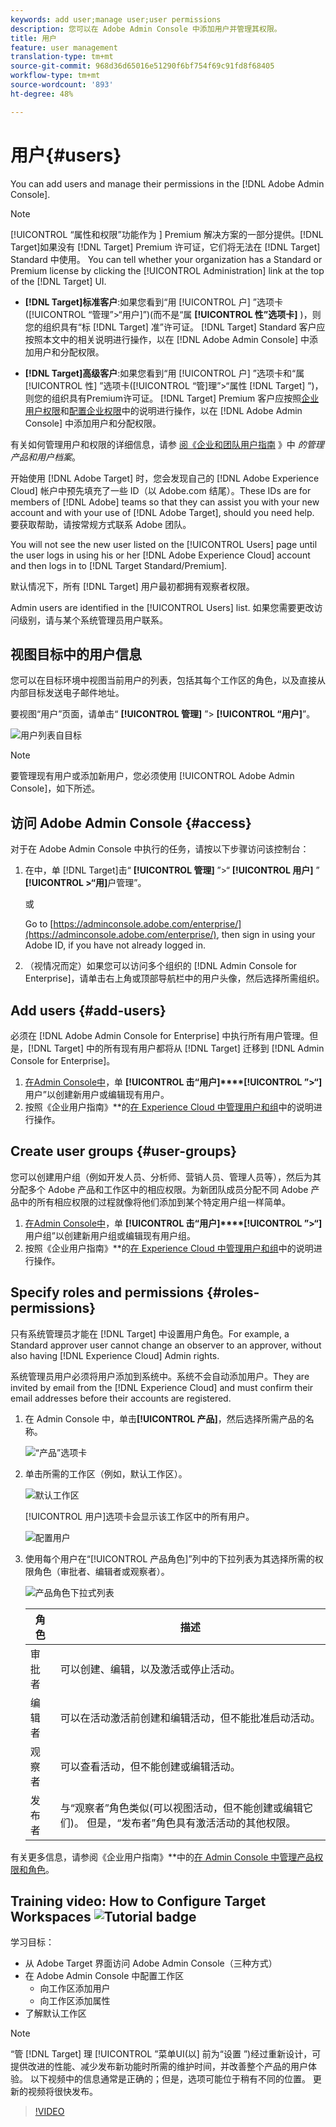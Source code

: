 ```yaml
---
keywords: add user;manage user;user permissions
description: 您可以在 Adobe Admin Console 中添加用户并管理其权限。
title: 用户
feature: user management
translation-type: tm+mt
source-git-commit: 968d36d65016e51290f6bf754f69c91fd8f68405
workflow-type: tm+mt
source-wordcount: '893'
ht-degree: 48%

---
```



# 用户{#users}

You can add users and manage their permissions in the [!DNL Adobe Admin Console].

>[!NOTE]
>
>[!UICONTROL “属性和权限”功能作为 ] Premium 解决方案的一部分提供。[!DNL Target]如果没有 [!DNL Target] Premium 许可证，它们将无法在 [!DNL Target] Standard 中使用。
>You can tell whether your organization has a Standard or Premium license by clicking the [!UICONTROL Administration] link at the top of the [!DNL Target] UI.
>
>* **[!DNL Target]标准客户**:如果您看到“用 [!UICONTROL 户] ”选项卡([!UICONTROL “管理”>“用户]”)(而不是“属 **[!UICONTROL 性”选项卡]** )，则您的组织具有“标 [!DNL Target] 准”许可证。 [!DNL Target] Standard 客户应按照本文中的相关说明进行操作，以在 [!DNL Adobe Admin Console] 中添加用户和分配权限。
   >
   >
* **[!DNL Target]高级客户**:如果您看到“用 [!UICONTROL 户] ”选项卡和“属 [!UICONTROL 性] ”选项卡([!UICONTROL “管]理”>“属性 [!DNL Target] ”)，则您的组织具有Premium许可证。 [!DNL Target] Premium 客户应按照[企业用户权限](/help/administrating-target/c-user-management/property-channel/property-channel.md)和[配置企业权限](/help/administrating-target/c-user-management/property-channel/properties-overview.md)中的说明进行操作，以在 [!DNL Adobe Admin Console] 中添加用户和分配权限。
>
>
有关如何管理用户和权限的详细信息，请参 [阅《企业和团队用户指南](https://helpx.adobe.com/enterprise/using/manage-products-and-profiles.html) 》中 *的管理产品和用户档案*。

开始使用 [!DNL Adobe Target] 时，您会发现自己的 [!DNL Adobe Experience Cloud] 帐户中预先填充了一些 ID（以 Adobe.com 结尾）。These IDs are for members of [!DNL Adobe] teams so that they can assist you with your new account and with your use of [!DNL Adobe Target], should you need help. 要获取帮助，请按常规方式联系 Adobe 团队。

You will not see the new user listed on the [!UICONTROL Users] page until the user logs in using his or her [!DNL Adobe Experience Cloud] account and then logs in to [!DNL Target Standard/Premium].

默认情况下，所有 [!DNL Target] 用户最初都拥有观察者权限。

Admin users are identified in the [!UICONTROL Users] list. 如果您需要更改访问级别，请与某个系统管理员用户联系。

## 视图目标中的用户信息

您可以在目标环境中视图当前用户的列表，包括其每个工作区的角色，以及直接从内部目标发送电子邮件地址。

要视图“用户”页面，请单击“ **[!UICONTROL 管理]** ”> **[!UICONTROL “用户]**”。

![用户列表自目标](/help/administrating-target/c-user-management/c-user-management/assets/user-list-target.png)

>[!NOTE]
>
>要管理现有用户或添加新用户，您必须使用 [!UICONTROL Adobe Admin Console]，如下所述。

## 访问 Adobe Admin Console {#access}

对于在 Adobe Admin Console 中执行的任务，请按以下步骤访问该控制台：

1. 在中，单 [!DNL Target]击“ **[!UICONTROL 管理]** ”>“ **[!UICONTROL 用户]** ” **[!UICONTROL >“用]**&#x200B;户管理”。

   或

   Go to [https://adminconsole.adobe.com/enterprise/](https://adminconsole.adobe.com/enterprise/), then sign in using your Adobe ID, if you have not already logged in.

1. （视情况而定）如果您可以访问多个组织的 [!DNL Admin Console for Enterprise]，请单击右上角或顶部导航栏中的用户头像，然后选择所需组织。

## Add users {#add-users}

必须在 [!DNL Adobe Admin Console for Enterprise] 中执行所有用户管理。但是，[!DNL Target] 中的所有现有用户都将从 [!DNL Target] 迁移到 [!DNL Admin Console for Enterprise]。

1. [在Admin Console中](/help/administrating-target/c-user-management/c-user-management/user-management.md#section_79796E0227D048F59BAE0AB02E544EBE)，单 **[!UICONTROL 击“用户]****[!UICONTROL ”>“]** 用户”以创建新用户或编辑现有用户。
1. 按照《企业用户指南》**&#x200B;的[在 Experience Cloud 中管理用户和组](https://helpx.adobe.com/enterprise/help/users.html)中的说明进行操作。

## Create user groups {#user-groups}

您可以创建用户组（例如开发人员、分析师、营销人员、管理人员等），然后为其分配多个 Adobe 产品和工作区中的相应权限。为新团队成员分配不同 Adobe 产品中的所有相应权限的过程就像将他们添加到某个特定用户组一样简单。

1. [在Admin Console中](/help/administrating-target/c-user-management/c-user-management/user-management.md#section_79796E0227D048F59BAE0AB02E544EBE)，单 **[!UICONTROL 击“用户]****[!UICONTROL ”>“]** 用户组”以创建新用户组或编辑现有用户组。
1. 按照《企业用户指南》**&#x200B;的[在 Experience Cloud 中管理用户和组](https://helpx.adobe.com/enterprise/help/users.html)中的说明进行操作。

## Specify roles and permissions {#roles-permissions}

只有系统管理员才能在 [!DNL Target] 中设置用户角色。For example, a Standard approver user cannot change an observer to an approver, without also having [!DNL Experience Cloud] Admin rights.

系统管理员用户必须将用户添加到系统中。系统不会自动添加用户。They are invited by email from the [!DNL Experience Cloud] and must confirm their email addresses before their accounts are registered.

1. [](/help/administrating-target/c-user-management/c-user-management/user-management.md#section_79796E0227D048F59BAE0AB02E544EBE)在 Admin Console 中，单击&#x200B;**[!UICONTROL 产品]**，然后选择所需产品的名称。

   ![“产品”选项卡](/help/administrating-target/c-user-management/c-user-management/assets/workspace-publisher.png)

1. 单击所需的工作区（例如，默认工作区）。

   ![默认工作区](/help/administrating-target/c-user-management/c-user-management/assets/default-workspace-new.png)

   [!UICONTROL 用户]选项卡会显示该工作区中的所有用户。

   ![配置用户](/help/administrating-target/c-user-management/c-user-management/assets/configuration_users-new-publisher.png)

1. 使用每个用户在“[!UICONTROL 产品角色]”列中的下拉列表为其选择所需的权限角色（审批者、编辑者或观察者）。

   ![产品角色下拉式列表](/help/administrating-target/c-user-management/c-user-management/assets/product-role-new.png)

   | 角色 | 描述 |
   |--- |--- |
   | 审批者 | 可以创建、编辑，以及激活或停止活动。 |
   | 编辑者 | 可以在活动激活前创建和编辑活动，但不能批准启动活动。 |
   | 观察者 | 可以查看活动，但不能创建或编辑活动。 |
   | 发布者 | 与“观察者”角色类似(可以视图活动，但不能创建或编辑它们)。 但是，“发布者”角色具有激活活动的其他权限。 |

有关更多信息，请参阅《企业用户指南》**&#x200B;中的[在 Admin Console 中管理产品权限和角色](https://helpx.adobe.com/enterprise/help/manage-permissions-and-roles.html)。

## Training video: How to Configure Target Workspaces ![Tutorial badge](/help/assets/tutorial.png)

学习目标：

* 从 Adobe Target 界面访问 Adobe Admin Console（三种方式）
* 在 Adobe Admin Console 中配置工作区
   * 向工作区添加用户
   * 向工作区添加属性
* 了解默认工作区

>[!NOTE]
>
>“管 [!DNL Target] 理 [!UICONTROL ”菜单UI(以] 前为“设置 ”)经过重新设计，可提供改进的性能、减少发布新功能时所需的维护时间，并改善整个产品的用户体验。 以下视频中的信息通常是正确的；但是，选项可能位于稍有不同的位置。 更新的视频将很快发布。

>[!VIDEO](https://video.tv.adobe.com/v/19463/)
